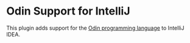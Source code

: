 # Odin Support for IntelliJ

This plugin adds support for the [Odin programming language](https://www.odin-lang.org) to IntelliJ IDEA.
